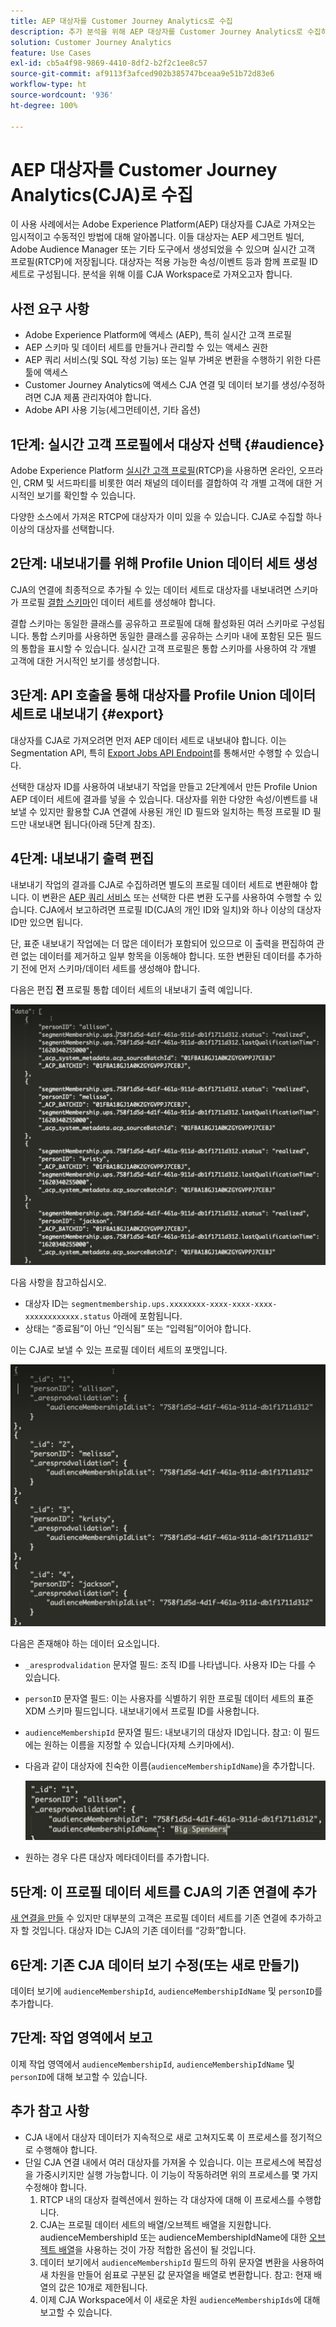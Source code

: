 ```yaml
---
title: AEP 대상자를 Customer Journey Analytics로 수집
description: 추가 분석을 위해 AEP 대상자를 Customer Journey Analytics로 수집하는 방법에 대해 설명합니다.
solution: Customer Journey Analytics
feature: Use Cases
exl-id: cb5a4f98-9869-4410-8df2-b2f2c1ee8c57
source-git-commit: af9113f3afced902b385747bceaa9e51b72d83e6
workflow-type: ht
source-wordcount: '936'
ht-degree: 100%

---
```


# AEP 대상자를 Customer Journey Analytics(CJA)로 수집

이 사용 사례에서는 Adobe Experience Platform(AEP) 대상자를 CJA로 가져오는 임시적이고 수동적인 방법에 대해 알아봅니다. 이들 대상자는 AEP 세그먼트 빌더, Adobe Audience Manager 또는 기타 도구에서 생성되었을 수 있으며 실시간 고객 프로필(RTCP)에 저장됩니다. 대상자는 적용 가능한 속성/이벤트 등과 함께 프로필 ID 세트로 구성됩니다. 분석을 위해 이를 CJA Workspace로 가져오고자 합니다.

## 사전 요구 사항

* Adobe Experience Platform에 액세스 (AEP), 특히 실시간 고객 프로필
* AEP 스키마 및 데이터 세트를 만들거나 관리할 수 있는 액세스 권한
* AEP 쿼리 서비스(및 SQL 작성 기능) 또는 일부 가벼운 변환을 수행하기 위한 다른 툴에 액세스
* Customer Journey Analytics에 액세스 CJA 연결 및 데이터 보기를 생성/수정하려면 CJA 제품 관리자여야 합니다.
* Adobe API 사용 기능(세그먼테이션, 기타 옵션)

## 1단계: 실시간 고객 프로필에서 대상자 선택 {#audience}

Adobe Experience Platform [실시간 고객 프로필](https://experienceleague.adobe.com/docs/experience-platform/profile/home.html?lang=ko-KR?lang=kr)(RTCP)을 사용하면 온라인, 오프라인, CRM 및 서드파티를 비롯한 여러 채널의 데이터를 결합하여 각 개별 고객에 대한 거시적인 보기를 확인할 수 있습니다.

다양한 소스에서 가져온 RTCP에 대상자가 이미 있을 수 있습니다. CJA로 수집할 하나 이상의 대상자를 선택합니다.

## 2단계: 내보내기를 위해 Profile Union 데이터 세트 생성

CJA의 연결에 최종적으로 추가될 수 있는 데이터 세트로 대상자를 내보내려면 스키마가 프로필 [결합 스키마](https://experienceleague.adobe.com/docs/experience-platform/profile/union-schemas/union-schema.html?lang=ko-KR?lang=kr#understanding-union-schemas)인 데이터 세트를 생성해야 합니다.

결합 스키마는 동일한 클래스를 공유하고 프로필에 대해 활성화된 여러 스키마로 구성됩니다. 통합 스키마를 사용하면 동일한 클래스를 공유하는 스키마 내에 포함된 모든 필드의 통합을 표시할 수 있습니다. 실시간 고객 프로필은 통합 스키마를 사용하여 각 개별 고객에 대한 거시적인 보기를 생성합니다.

## 3단계: API 호출을 통해 대상자를 Profile Union 데이터 세트로 내보내기 {#export}

대상자를 CJA로 가져오려면 먼저 AEP 데이터 세트로 내보내야 합니다. 이는 Segmentation API, 특히 [Export Jobs API Endpoint](https://experienceleague.adobe.com/docs/experience-platform/segmentation/api/export-jobs.html?lang=ko-KR?lang=kr)를 통해서만 수행할 수 있습니다.

선택한 대상자 ID를 사용하여 내보내기 작업을 만들고 2단계에서 만든 Profile Union AEP 데이터 세트에 결과를 넣을 수 있습니다. 대상자를 위한 다양한 속성/이벤트를 내보낼 수 있지만 활용할 CJA 연결에 사용된 개인 ID 필드와 일치하는 특정 프로필 ID 필드만 내보내면 됩니다(아래 5단계 참조).

## 4단계: 내보내기 출력 편집

내보내기 작업의 결과를 CJA로 수집하려면 별도의 프로필 데이터 세트로 변환해야 합니다. 이 변환은 [AEP 쿼리 서비스](https://experienceleague.adobe.com/docs/experience-platform/query/home.html?lang=ko-KR?lang=kr) 또는 선택한 다른 변환 도구를 사용하여 수행할 수 있습니다. CJA에서 보고하려면 프로필 ID(CJA의 개인 ID와 일치)와 하나 이상의 대상자 ID만 있으면 됩니다.

단, 표준 내보내기 작업에는 더 많은 데이터가 포함되어 있으므로 이 출력을 편집하여 관련 없는 데이터를 제거하고 일부 항목을 이동해야 합니다. 또한 변환된 데이터를 추가하기 전에 먼저 스키마/데이터 세트를 생성해야 합니다.

다음은 편집 **전** 프로필 통합 데이터 세트의 내보내기 출력 예입니다.

![편집되지 않은 출력](../assets/export-unedited.png)

다음 사항을 참고하십시오.

* 대상자 ID는 `segmentmembership.ups.xxxxxxxx-xxxx-xxxx-xxxx-xxxxxxxxxxxx.status` 아래에 포함됩니다.
* 상태는 “종료됨”이 아닌 “인식됨” 또는 “입력됨”이어야 합니다.

이는 CJA로 보낼 수 있는 프로필 데이터 세트의 포맷입니다.

![편집된 출력](../assets/export-edited.png)

다음은 존재해야 하는 데이터 요소입니다.

* `_aresprodvalidation` 문자열 필드: 조직 ID를 나타냅니다. 사용자 ID는 다를 수 있습니다.
* `personID` 문자열 필드: 이는 사용자를 식별하기 위한 프로필 데이터 세트의 표준 XDM 스키마 필드입니다. 내보내기에서 프로필 ID를 사용합니다.
* `audienceMembershipId` 문자열 필드: 내보내기의 대상자 ID입니다. 참고: 이 필드에는 원하는 이름을 지정할 수 있습니다(자체 스키마에서).
* 다음과 같이 대상자에 친숙한 이름(`audienceMembershipIdName`)을 추가합니다.

   ![친숙한 대상자 이름](../assets/audience-name.png)

* 원하는 경우 다른 대상자 메타데이터를 추가합니다.

## 5단계: 이 프로필 데이터 세트를 CJA의 기존 연결에 추가

[새 연결을 만들](/help/connections/create-connection.md) 수 있지만 대부분의 고객은 프로필 데이터 세트를 기존 연결에 추가하고자 할 것입니다. 대상자 ID는 CJA의 기존 데이터를 “강화”합니다.

## 6단계: 기존 CJA 데이터 보기 수정(또는 새로 만들기)

데이터 보기에 `audienceMembershipId`, `audienceMembershipIdName` 및 `personID`를 추가합니다.

## 7단계: 작업 영역에서 보고

이제 작업 영역에서 `audienceMembershipId`, `audienceMembershipIdName` 및 `personID`에 대해 보고할 수 있습니다.

## 추가 참고 사항

* CJA 내에서 대상자 데이터가 지속적으로 새로 고쳐지도록 이 프로세스를 정기적으로 수행해야 합니다.
* 단일 CJA 연결 내에서 여러 대상자를 가져올 수 있습니다. 이는 프로세스에 복잡성을 가중시키지만 실행 가능합니다. 이 기능이 작동하려면 위의 프로세스를 몇 가지 수정해야 합니다.
   1. RTCP 내의 대상자 컬렉션에서 원하는 각 대상자에 대해 이 프로세스를 수행합니다.
   1. CJA는 프로필 데이터 세트의 배열/오브젝트 배열을 지원합니다. audienceMembershipId 또는 audienceMembershipIdName에 대한 [오브젝트 배열](https://experienceleague.adobe.com/docs/analytics-platform/using/cja-usecases/complex-data/object-arrays.html?lang=ko-KR)을 사용하는 것이 가장 적합한 옵션이 될 것입니다.
   1. 데이터 보기에서 `audienceMembershipId` 필드의 하위 문자열 변환을 사용하여 새 차원을 만들어 쉼표로 구분된 값 문자열을 배열로 변환합니다. 참고: 현재 배열의 값은 10개로 제한됩니다.
   1. 이제 CJA Workspace에서 이 새로운 차원 `audienceMembershipIds`에 대해 보고할 수 있습니다.
